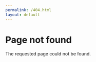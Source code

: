 ```yaml
---
permalink: /404.html
layout: default
---
```


# Page not found

The requested page could not be found.
